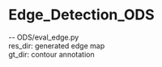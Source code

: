 # Edge_Detection_ODS

-- ODS/eval_edge.py   <br />
res_dir: generated edge map  <br />
gt_dir: contour annotation   <br />


